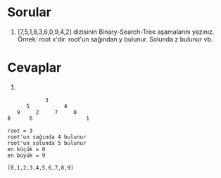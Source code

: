 # **Sorular**
1) [7,5,1,8,3,6,0,9,4,2] dizisinin Binary-Search-Tree aşamalarını yazınız.
Örnek: root x'dir. root'un sağından y bulunur. Solunda z bulunur vb.

# **Cevaplar**

1)

```
            3
      5           4
   9     2     7     0
8      6                 1

root = 3
root'un sağında 4 bulunur
root'un solunda 5 bulunur
en küçük = 0
en büyük = 9

[0,1,2,3,4,5,6,7,8,9]

```